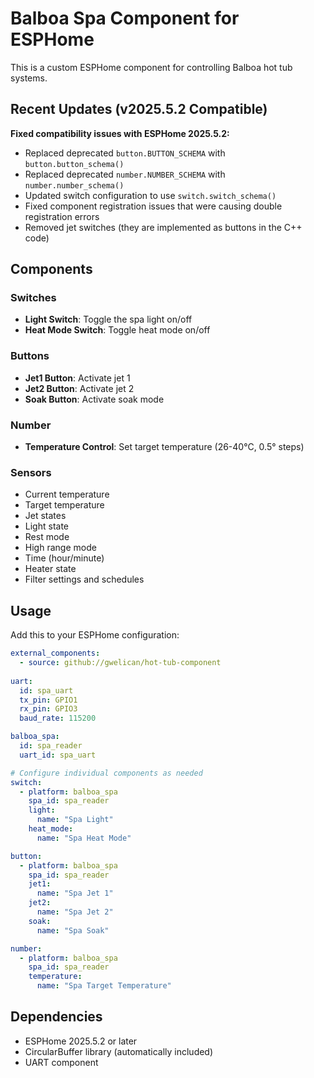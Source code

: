 # Balboa Spa Component for ESPHome

This is a custom ESPHome component for controlling Balboa hot tub systems.

## Recent Updates (v2025.5.2 Compatible)

**Fixed compatibility issues with ESPHome 2025.5.2:**

- Replaced deprecated `button.BUTTON_SCHEMA` with `button.button_schema()`
- Replaced deprecated `number.NUMBER_SCHEMA` with `number.number_schema()`  
- Updated switch configuration to use `switch.switch_schema()`
- Fixed component registration issues that were causing double registration errors
- Removed jet switches (they are implemented as buttons in the C++ code)

## Components

### Switches
- **Light Switch**: Toggle the spa light on/off
- **Heat Mode Switch**: Toggle heat mode on/off

### Buttons
- **Jet1 Button**: Activate jet 1
- **Jet2 Button**: Activate jet 2  
- **Soak Button**: Activate soak mode

### Number
- **Temperature Control**: Set target temperature (26-40°C, 0.5° steps)

### Sensors
- Current temperature
- Target temperature
- Jet states
- Light state
- Rest mode
- High range mode
- Time (hour/minute)
- Heater state
- Filter settings and schedules

## Usage

Add this to your ESPHome configuration:

```yaml
external_components:
  - source: github://gwelican/hot-tub-component
    
uart:
  id: spa_uart
  tx_pin: GPIO1
  rx_pin: GPIO3
  baud_rate: 115200

balboa_spa:
  id: spa_reader
  uart_id: spa_uart

# Configure individual components as needed
switch:
  - platform: balboa_spa
    spa_id: spa_reader
    light:
      name: "Spa Light"
    heat_mode:
      name: "Spa Heat Mode"

button:
  - platform: balboa_spa
    spa_id: spa_reader
    jet1:
      name: "Spa Jet 1"
    jet2:
      name: "Spa Jet 2"
    soak:
      name: "Spa Soak"

number:
  - platform: balboa_spa
    spa_id: spa_reader
    temperature:
      name: "Spa Target Temperature"
```

## Dependencies

- ESPHome 2025.5.2 or later
- CircularBuffer library (automatically included)
- UART component 